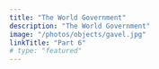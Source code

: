 ```yaml
---
title: "The World Government"
description: "The World Government"
image: "/photos/objects/gavel.jpg"
linkTitle: "Part 6"
# type: "featured"
---
```

